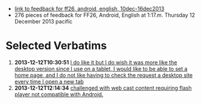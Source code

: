 * [link to feedback for ff26, android, english, 10dec-16dec2013](https://input.mozilla.org/en-US/?date_start=2013-12-10&date_end=2013-12-16&product=Firefox%20for%20Android&version=26.0.0&locale=en-US)
* 276 pieces of feedback for FF26, Android, English at 1:17.m. Thursday 12 December 2013 pacific

# Selected Verbatims

1. **2013-12-12T10:30:51** [I do like it but I do wish it was more like the desktop version since I use on a tablet, I would like to be able to set a home page, and I do not like having to check the request a desktop site every time I open a new tab](https://input.mozilla.org/en-US/dashboard/response/4112186)
2. **2013-12-12T12:14:34** [challenged with web cast content requiring flash player not compatible with Android.](https://input.mozilla.org/en-US/dashboard/response/4112333)
